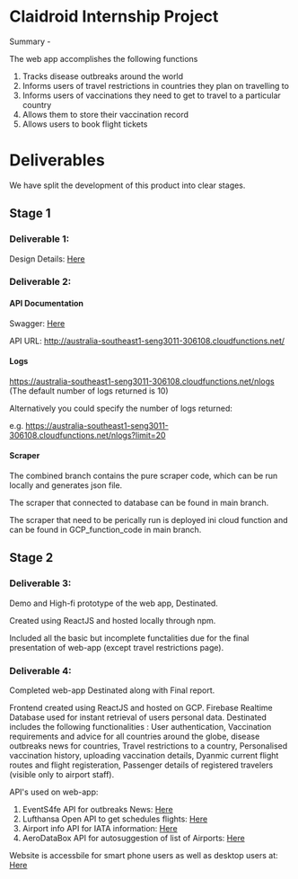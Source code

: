 # Claidroid Internship Project

Summary - 

The web app accomplishes the following functions

1) Tracks disease outbreaks around the world
2) Informs users of travel restrictions in countries they plan on travelling to
3) Informs users of vaccinations they need to get to travel to a particular country
4) Allows them to store their vaccination record
5) Allows users to book flight tickets

# Deliverables

We have split the development of this product into clear stages. 

## Stage 1
### Deliverable 1:

Design Details: [Here](https://github.com/17Ayaan28/Claidroid_Internship_Project/blob/main/Reports/DESIGN_DETAILS.pdf)


### Deliverable 2:

#### API Documentation

Swagger: [Here](https://app.swaggerhub.com/apis-docs/z5158415/API-200OK/1.0.0-oas3#/)

API URL: http://australia-southeast1-seng3011-306108.cloudfunctions.net/

#### Logs

https://australia-southeast1-seng3011-306108.cloudfunctions.net/nlogs (The default number of logs returned is 10)

Alternatively you could specify the number of logs returned: 
 
e.g. https://australia-southeast1-seng3011-306108.cloudfunctions.net/nlogs?limit=20

#### Scraper
The combined branch contains the pure scraper code, which can be run locally and generates json file.

The scraper that connected to database can be found in main branch.

The scraper that need to be perically run is deployed ini cloud function and can be found in GCP_function_code in main branch.


## Stage 2
### Deliverable 3:
Demo and High-fi prototype of the web app, Destinated.

Created using ReactJS and hosted locally through npm.

Included all the basic but incomplete functalities due for the final presentation of web-app (except travel restrictions page).

### Deliverable 4:
Completed web-app Destinated along with Final report.

Frontend created using ReactJS and hosted on GCP. Firebase Realtime Database used for instant retrieval of users personal data.
Destinated includes the following functionalities : User authentication, Vaccination requirements and advice for all countries around the globe, disease outbreaks news for countries, Travel restrictions to a country, Personalised vaccination history, uploading vaccination details, Dyanmic current flight routes and flight registeration, Passenger details of registered travelers (visible only to airport staff).

API's used on web-app:
  1. EventS4fe API for outbreaks News: [Here](https://events4fe.herokuapp.com/swagger/)
  2. Lufthansa Open API to get schedules flights: [Here](https://developer.lufthansa.com/docs)
  3. Airport info API for IATA information: [Here](https://rapidapi.com/Active-api/api/airport-info) 
  4. AeroDataBox API for autosuggestion of list of Airports: [Here](https://www.aerodatabox.com/) 

Website is accessbile for smart phone users as well as desktop users at: [Here](https://seng3011-306108.web.app)


